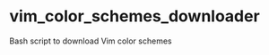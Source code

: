 vim_color_schemes_downloader
============================

Bash script to download Vim color schemes